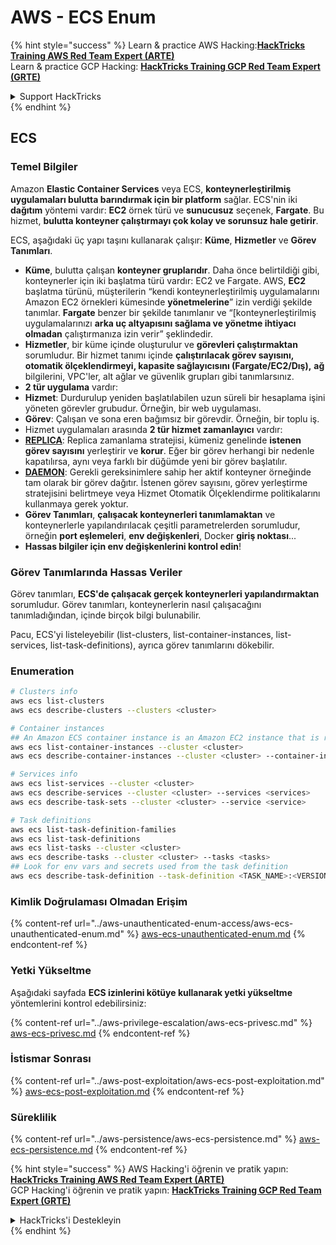# AWS - ECS Enum

{% hint style="success" %}
Learn & practice AWS Hacking:<img src="../../../.gitbook/assets/image (1).png" alt="" data-size="line">[**HackTricks Training AWS Red Team Expert (ARTE)**](https://training.hacktricks.xyz/courses/arte)<img src="../../../.gitbook/assets/image (1).png" alt="" data-size="line">\
Learn & practice GCP Hacking: <img src="../../../.gitbook/assets/image (2).png" alt="" data-size="line">[**HackTricks Training GCP Red Team Expert (GRTE)**<img src="../../../.gitbook/assets/image (2).png" alt="" data-size="line">](https://training.hacktricks.xyz/courses/grte)

<details>

<summary>Support HackTricks</summary>

* Check the [**subscription plans**](https://github.com/sponsors/carlospolop)!
* **Join the** 💬 [**Discord group**](https://discord.gg/hRep4RUj7f) or the [**telegram group**](https://t.me/peass) or **follow** us on **Twitter** 🐦 [**@hacktricks\_live**](https://twitter.com/hacktricks\_live)**.**
* **Share hacking tricks by submitting PRs to the** [**HackTricks**](https://github.com/carlospolop/hacktricks) and [**HackTricks Cloud**](https://github.com/carlospolop/hacktricks-cloud) github repos.

</details>
{% endhint %}

## ECS

### Temel Bilgiler

Amazon **Elastic Container Services** veya ECS, **konteynerleştirilmiş uygulamaları bulutta barındırmak için bir platform** sağlar. ECS'nin iki **dağıtım** yöntemi vardır: **EC2** örnek türü ve **sunucusuz** seçenek, **Fargate**. Bu hizmet, **bulutta konteyner çalıştırmayı çok kolay ve sorunsuz hale getirir**.

ECS, aşağıdaki üç yapı taşını kullanarak çalışır: **Küme**, **Hizmetler** ve **Görev Tanımları**.

* **Küme**, bulutta çalışan **konteyner gruplarıdır**. Daha önce belirtildiği gibi, konteynerler için iki başlatma türü vardır: EC2 ve Fargate. AWS, **EC2** başlatma türünü, müşterilerin “kendi konteynerleştirilmiş uygulamalarını Amazon EC2 örnekleri kümesinde **yönetmelerine**” izin verdiği şekilde tanımlar. **Fargate** benzer bir şekilde tanımlanır ve “\[konteynerleştirilmiş uygulamalarınızı **arka uç altyapısını sağlama ve yönetme ihtiyacı olmadan** çalıştırmanıza izin verir” şeklindedir.
* **Hizmetler**, bir küme içinde oluşturulur ve **görevleri çalıştırmaktan** sorumludur. Bir hizmet tanımı içinde **çalıştırılacak görev sayısını, otomatik ölçeklendirmeyi, kapasite sağlayıcısını (Fargate/EC2/Dış),** **ağ** bilgilerini, VPC'ler, alt ağlar ve güvenlik grupları gibi tanımlarsınız.
* **2 tür uygulama** vardır:
* **Hizmet**: Durdurulup yeniden başlatılabilen uzun süreli bir hesaplama işini yöneten görevler grubudur. Örneğin, bir web uygulaması.
* **Görev**: Çalışan ve sona eren bağımsız bir görevdir. Örneğin, bir toplu iş.
* Hizmet uygulamaları arasında **2 tür hizmet zamanlayıcı** vardır:
* [**REPLICA**](https://docs.aws.amazon.com/AmazonECS/latest/developerguide/ecs\_services.html): Replica zamanlama stratejisi, kümeniz genelinde **istenen görev sayısını** yerleştirir ve **korur**. Eğer bir görev herhangi bir nedenle kapatılırsa, aynı veya farklı bir düğümde yeni bir görev başlatılır.
* [**DAEMON**](https://docs.aws.amazon.com/AmazonECS/latest/developerguide/ecs\_services.html): Gerekli gereksinimlere sahip her aktif konteyner örneğinde tam olarak bir görev dağıtır. İstenen görev sayısını, görev yerleştirme stratejisini belirtmeye veya Hizmet Otomatik Ölçeklendirme politikalarını kullanmaya gerek yoktur.
* **Görev Tanımları**, **çalışacak konteynerleri tanımlamaktan** ve konteynerlerle yapılandırılacak çeşitli parametrelerden sorumludur, örneğin **port eşlemeleri**, **env değişkenleri**, Docker **giriş noktası**...
* **Hassas bilgiler için env değişkenlerini kontrol edin**!

### Görev Tanımlarında Hassas Veriler

Görev tanımları, **ECS'de çalışacak gerçek konteynerleri yapılandırmaktan** sorumludur. Görev tanımları, konteynerlerin nasıl çalışacağını tanımladığından, içinde birçok bilgi bulunabilir.

Pacu, ECS'yi listeleyebilir (list-clusters, list-container-instances, list-services, list-task-definitions), ayrıca görev tanımlarını dökebilir.

### Enumeration
```bash
# Clusters info
aws ecs list-clusters
aws ecs describe-clusters --clusters <cluster>

# Container instances
## An Amazon ECS container instance is an Amazon EC2 instance that is running the Amazon ECS container agent and has been registered into an Amazon ECS cluster.
aws ecs list-container-instances --cluster <cluster>
aws ecs describe-container-instances --cluster <cluster> --container-instances <container_instance_arn>

# Services info
aws ecs list-services --cluster <cluster>
aws ecs describe-services --cluster <cluster> --services <services>
aws ecs describe-task-sets --cluster <cluster> --service <service>

# Task definitions
aws ecs list-task-definition-families
aws ecs list-task-definitions
aws ecs list-tasks --cluster <cluster>
aws ecs describe-tasks --cluster <cluster> --tasks <tasks>
## Look for env vars and secrets used from the task definition
aws ecs describe-task-definition --task-definition <TASK_NAME>:<VERSION>
```
### Kimlik Doğrulaması Olmadan Erişim

{% content-ref url="../aws-unauthenticated-enum-access/aws-ecs-unauthenticated-enum.md" %}
[aws-ecs-unauthenticated-enum.md](../aws-unauthenticated-enum-access/aws-ecs-unauthenticated-enum.md)
{% endcontent-ref %}

### Yetki Yükseltme

Aşağıdaki sayfada **ECS izinlerini kötüye kullanarak yetki yükseltme** yöntemlerini kontrol edebilirsiniz:

{% content-ref url="../aws-privilege-escalation/aws-ecs-privesc.md" %}
[aws-ecs-privesc.md](../aws-privilege-escalation/aws-ecs-privesc.md)
{% endcontent-ref %}

### İstismar Sonrası

{% content-ref url="../aws-post-exploitation/aws-ecs-post-exploitation.md" %}
[aws-ecs-post-exploitation.md](../aws-post-exploitation/aws-ecs-post-exploitation.md)
{% endcontent-ref %}

### Süreklilik

{% content-ref url="../aws-persistence/aws-ecs-persistence.md" %}
[aws-ecs-persistence.md](../aws-persistence/aws-ecs-persistence.md)
{% endcontent-ref %}

{% hint style="success" %}
AWS Hacking'i öğrenin ve pratik yapın:<img src="../../../.gitbook/assets/image (1).png" alt="" data-size="line">[**HackTricks Training AWS Red Team Expert (ARTE)**](https://training.hacktricks.xyz/courses/arte)<img src="../../../.gitbook/assets/image (1).png" alt="" data-size="line">\
GCP Hacking'i öğrenin ve pratik yapın: <img src="../../../.gitbook/assets/image (2).png" alt="" data-size="line">[**HackTricks Training GCP Red Team Expert (GRTE)**<img src="../../../.gitbook/assets/image (2).png" alt="" data-size="line">](https://training.hacktricks.xyz/courses/grte)

<details>

<summary>HackTricks'i Destekleyin</summary>

* [**abonelik planlarını**](https://github.com/sponsors/carlospolop) kontrol edin!
* **💬 [**Discord grubuna**](https://discord.gg/hRep4RUj7f) veya [**telegram grubuna**](https://t.me/peass) katılın ya da **Twitter'da** 🐦 [**@hacktricks\_live**](https://twitter.com/hacktricks\_live)**'i takip edin.**
* **Hacking ipuçlarını paylaşmak için** [**HackTricks**](https://github.com/carlospolop/hacktricks) ve [**HackTricks Cloud**](https://github.com/carlospolop/hacktricks-cloud) github reposuna PR gönderin.

</details>
{% endhint %}
